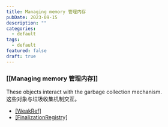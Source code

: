```yaml
---
title: Managing memory 管理内存
pubDate: 2023-09-15
description: ""
categories:
  - default
tags:
  - default
featured: false
draft: true
---
```

### [[Managing memory 管理内存]]

These objects interact with the garbage collection mechanism.  
这些对象与垃圾收集机制交互。

- [[WeakRef]](https://developer.mozilla.org/en-US/docs/Web/JavaScript/Reference/Global_Objects/WeakRef)
- [[FinalizationRegistry]](https://developer.mozilla.org/en-US/docs/Web/JavaScript/Reference/Global_Objects/FinalizationRegistry)